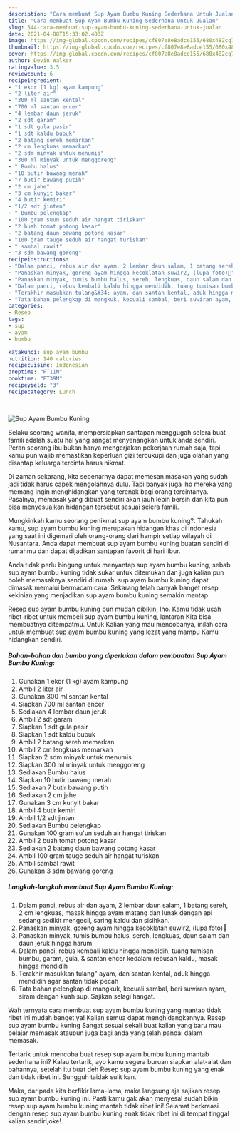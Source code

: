 ```yaml
---
description: "Cara membuat Sup Ayam Bumbu Kuning Sederhana Untuk Jualan"
title: "Cara membuat Sup Ayam Bumbu Kuning Sederhana Untuk Jualan"
slug: 544-cara-membuat-sup-ayam-bumbu-kuning-sederhana-untuk-jualan
date: 2021-04-08T15:33:02.483Z
image: https://img-global.cpcdn.com/recipes/cf807e8e8adce155/680x482cq70/sup-ayam-bumbu-kuning-foto-resep-utama.jpg
thumbnail: https://img-global.cpcdn.com/recipes/cf807e8e8adce155/680x482cq70/sup-ayam-bumbu-kuning-foto-resep-utama.jpg
cover: https://img-global.cpcdn.com/recipes/cf807e8e8adce155/680x482cq70/sup-ayam-bumbu-kuning-foto-resep-utama.jpg
author: Devin Walker
ratingvalue: 3.5
reviewcount: 6
recipeingredient:
- "1 ekor (1 kg) ayam kampung"
- "2 liter air"
- "300 ml santan kental"
- "700 ml santan encer"
- "4 lembar daun jeruk"
- "2 sdt garam"
- "1 sdt gula pasir"
- "1 sdt kaldu bubuk"
- "2 batang sereh memarkan"
- "2 cm lengkuas memarkan"
- "2 sdm minyak untuk menumis"
- "300 ml minyak untuk menggoreng"
- " Bumbu halus"
- "10 butir bawang merah"
- "7 butir bawang putih"
- "2 cm jahe"
- "3 cm kunyit bakar"
- "4 butir kemiri"
- "1/2 sdt jinten"
- " Bumbu pelengkap"
- "100 gram suun seduh air hangat tiriskan"
- "2 buah tomat potong kasar"
- "2 batang daun bawang potong kasar"
- "100 gram tauge seduh air hangat turiskan"
- " sambal rawit"
- "3 sdm bawang goreng"
recipeinstructions:
- "Dalam panci, rebus air dan ayam, 2 lembar daun salam, 1 batang sereh, 2 cm lengkuas, masak hingga ayam matang dan lunak dengan api sedang sedikit mengecil, saring kaldu dan sisihkan."
- "Panaskan minyak, goreng ayam hingga kecoklatan suwir2, (lupa foto)🙏"
- "Panaskan minyak, tumis bumbu halus, sereh, lengkuas, daun salam dan daun jeruk hingga harum"
- "Dalam panci, rebus kembali kaldu hingga mendidih, tuang tumisan bumbu, garam, gula, &amp; santan encer kedalam rebusan kaldu, masak hingga mendidih"
- "Terakhir masukkan tulang&#34; ayam, dan santan kental, aduk hingga mendidih agar santan tidak pecah"
- "Tata bahan pelengkap di mangkuk, kecuali sambal, beri suwiran ayam, siram dengan kuah sup. Sajikan selagi hangat."
categories:
- Resep
tags:
- sup
- ayam
- bumbu

katakunci: sup ayam bumbu 
nutrition: 140 calories
recipecuisine: Indonesian
preptime: "PT11M"
cooktime: "PT39M"
recipeyield: "3"
recipecategory: Lunch

---
```



![Sup Ayam Bumbu Kuning](https://img-global.cpcdn.com/recipes/cf807e8e8adce155/680x482cq70/sup-ayam-bumbu-kuning-foto-resep-utama.jpg)

Selaku seorang wanita, mempersiapkan santapan menggugah selera buat famili adalah suatu hal yang sangat menyenangkan untuk anda sendiri. Peran seorang ibu bukan hanya mengerjakan pekerjaan rumah saja, tapi kamu pun wajib memastikan keperluan gizi tercukupi dan juga olahan yang disantap keluarga tercinta harus nikmat.

Di zaman  sekarang, kita sebenarnya dapat memesan masakan yang sudah jadi tidak harus capek mengolahnya dulu. Tapi banyak juga lho mereka yang memang ingin menghidangkan yang terenak bagi orang tercintanya. Pasalnya, memasak yang dibuat sendiri akan jauh lebih bersih dan kita pun bisa menyesuaikan hidangan tersebut sesuai selera famili. 



Mungkinkah kamu seorang penikmat sup ayam bumbu kuning?. Tahukah kamu, sup ayam bumbu kuning merupakan hidangan khas di Indonesia yang saat ini digemari oleh orang-orang dari hampir setiap wilayah di Nusantara. Anda dapat membuat sup ayam bumbu kuning buatan sendiri di rumahmu dan dapat dijadikan santapan favorit di hari libur.

Anda tidak perlu bingung untuk menyantap sup ayam bumbu kuning, sebab sup ayam bumbu kuning tidak sukar untuk ditemukan dan juga kalian pun boleh memasaknya sendiri di rumah. sup ayam bumbu kuning dapat dimasak memalui bermacam cara. Sekarang telah banyak banget resep kekinian yang menjadikan sup ayam bumbu kuning semakin mantap.

Resep sup ayam bumbu kuning pun mudah dibikin, lho. Kamu tidak usah ribet-ribet untuk membeli sup ayam bumbu kuning, lantaran Kita bisa membuatnya ditempatmu. Untuk Kalian yang mau mencobanya, inilah cara untuk membuat sup ayam bumbu kuning yang lezat yang mampu Kamu hidangkan sendiri.

<!--inarticleads1-->

##### Bahan-bahan dan bumbu yang diperlukan dalam pembuatan Sup Ayam Bumbu Kuning:

1. Gunakan 1 ekor (1 kg) ayam kampung
1. Ambil 2 liter air
1. Gunakan 300 ml santan kental
1. Siapkan 700 ml santan encer
1. Sediakan 4 lembar daun jeruk
1. Ambil 2 sdt garam
1. Siapkan 1 sdt gula pasir
1. Siapkan 1 sdt kaldu bubuk
1. Ambil 2 batang sereh memarkan
1. Ambil 2 cm lengkuas memarkan
1. Siapkan 2 sdm minyak untuk menumis
1. Siapkan 300 ml minyak untuk menggoreng
1. Sediakan  Bumbu halus
1. Siapkan 10 butir bawang merah
1. Sediakan 7 butir bawang putih
1. Sediakan 2 cm jahe
1. Gunakan 3 cm kunyit bakar
1. Ambil 4 butir kemiri
1. Ambil 1/2 sdt jinten
1. Sediakan  Bumbu pelengkap
1. Gunakan 100 gram su&#39;un seduh air hangat tiriskan
1. Ambil 2 buah tomat potong kasar
1. Sediakan 2 batang daun bawang potong kasar
1. Ambil 100 gram tauge seduh air hangat turiskan
1. Ambil  sambal rawit
1. Gunakan 3 sdm bawang goreng




<!--inarticleads2-->

##### Langkah-langkah membuat Sup Ayam Bumbu Kuning:

1. Dalam panci, rebus air dan ayam, 2 lembar daun salam, 1 batang sereh, 2 cm lengkuas, masak hingga ayam matang dan lunak dengan api sedang sedikit mengecil, saring kaldu dan sisihkan.
1. Panaskan minyak, goreng ayam hingga kecoklatan suwir2, (lupa foto)🙏
1. Panaskan minyak, tumis bumbu halus, sereh, lengkuas, daun salam dan daun jeruk hingga harum
1. Dalam panci, rebus kembali kaldu hingga mendidih, tuang tumisan bumbu, garam, gula, &amp; santan encer kedalam rebusan kaldu, masak hingga mendidih
1. Terakhir masukkan tulang&#34; ayam, dan santan kental, aduk hingga mendidih agar santan tidak pecah
1. Tata bahan pelengkap di mangkuk, kecuali sambal, beri suwiran ayam, siram dengan kuah sup. Sajikan selagi hangat.




Wah ternyata cara membuat sup ayam bumbu kuning yang mantab tidak ribet ini mudah banget ya! Kalian semua dapat menghidangkannya. Resep sup ayam bumbu kuning Sangat sesuai sekali buat kalian yang baru mau belajar memasak ataupun juga bagi anda yang telah pandai dalam memasak.

Tertarik untuk mencoba buat resep sup ayam bumbu kuning mantab sederhana ini? Kalau tertarik, ayo kamu segera buruan siapkan alat-alat dan bahannya, setelah itu buat deh Resep sup ayam bumbu kuning yang enak dan tidak ribet ini. Sungguh taidak sulit kan. 

Maka, daripada kita berfikir lama-lama, maka langsung aja sajikan resep sup ayam bumbu kuning ini. Pasti kamu gak akan menyesal sudah bikin resep sup ayam bumbu kuning mantab tidak ribet ini! Selamat berkreasi dengan resep sup ayam bumbu kuning enak tidak ribet ini di tempat tinggal kalian sendiri,oke!.


